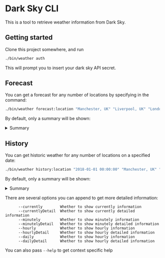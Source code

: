 # Dark Sky CLI

This is a tool to retrieve weather information from Dark Sky.

## Getting started

Clone this project somewhere, and run

```bash
./bin/weather auth
```

This will prompt you to insert your dark sky API secret.

## Forecast

You can get a forecast for any number of locations by specifying in the command:

```bash
./bin/weather forecast:location "Manchester, UK" "Liverpool, UK" "London, UK" "Manhatten, New York"
```

By default, only a summary will be shown:
<details><summary>Summary</summary>
<p>

```
Weather for Manchester, England, United Kingdom
===============================================

Wednesday, 15th, August 2018 21:12:59 (America/New_York)
--------------------------------------------------------

Currently Partly Cloudy ⛅

                                                                                                                        
 [WARNING] Heat Advisory(Wednesday, 15th, August 2018 19:35:00)                                                         
                                                                                                                        
           HEAT ADVISORY NOW IN EFFECT UNTIL 6 PM EDT FRIDAY                                                            
           HEAT INDEX VALUES Mid to upper 90s.                                                                          
           TIMING Thursday and Friday afternoon.                                                                        
           IMPACTS Extreme heat can cause illness and death among at- risk population who cannot stay cool. The heat and
           humidity may cause heat stress during outdoor exertion or extended exposure.                                 
                                                                                                                        

Weather for Liverpool, England, United Kingdom
==============================================

Wednesday, 15th, August 2018 21:12:59 (Europe/London)
-----------------------------------------------------

Currently Mostly Cloudy ☁️

Weather for London, England, United Kingdom
===========================================

Wednesday, 15th, August 2018 21:12:59 (Europe/London)
-----------------------------------------------------

Currently Light Rain ⛆

Weather for New York City, New York, United States of America
=============================================================

Wednesday, 15th, August 2018 21:12:59 (Europe/London)
-----------------------------------------------------

Currently Partly Cloudy ☁️

```

</p>
</details>

## History

You can get historic weather for any number of locations on a specified date:

```bash
./bin/weather history:location "2018-01-01 00:00:00" "Manchester, UK" "Liverpool, UK" "London, UK" "New York, New York" 
```
By default, only a summary will be shown:
<details><summary>Summary</summary>
<p>

```
Weather for Manchester, England, United Kingdom
===============================================

Monday, 1st, January 2018 00:00:00 (Europe/London)
--------------------------------------------------

Currently Partly Cloudy ☁️

Weather for Liverpool, England, United Kingdom
==============================================

Monday, 1st, January 2018 00:00:00 (Europe/London)
--------------------------------------------------

Currently Clear 🌙

Weather for London, England, United Kingdom
===========================================

Monday, 1st, January 2018 00:00:00 (Europe/London)
--------------------------------------------------

Currently Partly Cloudy ☁️

Weather for , New York, United States of America
================================================

Monday, 1st, January 2018 00:00:00 (America/New_York)
-----------------------------------------------------

Currently Clear 🌙
```

</p>
</details>

There are several options you can append to get more detailed information:

```
      --currently        Whether to show currently information
      --currentlyDetail  Whether to show currently detailed information
      --minutely         Whether to show minutely information
      --minutelyDetail   Whether to show minutely detailed information
      --hourly           Whether to show hourly information
      --hourlyDetail     Whether to show hourly detailed information
      --daily            Whether to show hourly information
      --dailyDetail      Whether to show hourly detailed information
```

You can also pass `--help` to get context specific help